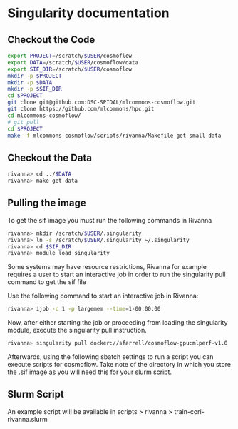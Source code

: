# Singularity documentation

## Checkout the Code 

```bash
export PROJECT=/scratch/$USER/cosmoflow
export DATA=/scratch/$USER/cosmoflow/data
export SIF_DIR=/scratch/$USER/cosmoflow
mkdir -p $PROJECT
mkdir -p $DATA
mkdir -p $SIF_DIR
cd $PROJECT
git clone git@github.com:DSC-SPIDAL/mlcommons-cosmoflow.git
git clone https://github.com/mlcommons/hpc.git
cd mlcommons-cosmoflow/
# git pull
cd $PROJECT
make -f mlcommons-cosmoflow/scripts/rivanna/Makefile get-small-data
```

## Checkout the Data

```bash
rivanna> cd ../$DATA
rivanna> make get-data
```

## Pulling the image

To get the sif image you must run the following commands in Rivanna

```bash
rivanna> mkdir /scratch/$USER/.singularity
rivanna> ln -s /scratch/$USER/.singularity ~/.singularity
rivanna> cd $SIF_DIR
rivanna> module load singularity
```

Some systems may have resource restrictions, Rivanna for example requires a user to start an interactive job in order to run the singularity pull command to get the sif file

Use the following command to start an interactive job in Rivanna:

```bash
rivanna> ijob -c 1 -p largemem --time=1-00:00:00
```

Now, after either starting the job or proceeding from loading the singularity module, execute the singularity pull instruction.

```bash
rivanna> singularity pull docker://sfarrell/cosmoflow-gpu:mlperf-v1.0
```

Afterwards, using the following sbatch settings to run a script you can execute scripts for cosmoflow. Take note of the directory in which you store the .sif image as you will need this for your slurm script.

## Slurm Script

An example script will be available in scripts > rivanna > train-cori-rivanna.slurm

